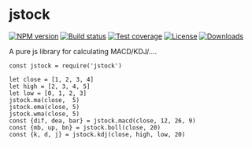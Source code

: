 # jstock

[![NPM version][npm-image]][npm-url]
[![Build status][travis-image]][travis-url]
[![Test coverage][coveralls-image]][coveralls-url]
[![License][license-image]][license-url]
[![Downloads][downloads-image]][downloads-url]

A pure js library for calculating MACD/KDJ/....

```
const jstock = require('jstock')

let close = [1, 2, 3, 4]
let high = [2, 3, 4, 5]
let low = [0, 1, 2, 3]
jstock.ma(close,  5)
jstock.ema(close, 5)
jstock.wma(close, 5)
const {dif, dea, bar} = jstock.macd(close, 12, 26, 9)
const {mb, up, bn} = jstock.boll(close, 20)
const {k, d, j} = jstock.kdj(close, high, low, 20)
```

[npm-image]: https://img.shields.io/npm/v/jstock.svg?style=flat-square
[npm-url]: https://npmjs.org/package/jstock
[github-tag]: http://img.shields.io/github/tag/koajs/csv.svg?style=flat-square
[github-url]: https://github.com/quick-sort/jstock/tags
[travis-image]: https://img.shields.io/travis/quick-sort/jstock.svg?style=flat-square
[travis-url]: https://travis-ci.org/quick-sort/jstock
[coveralls-image]: https://img.shields.io/coveralls/quick-sort/jstock.svg?style=flat-square
[coveralls-url]: https://coveralls.io/r/quick-sort/jstock?branch=master
[license-image]: http://img.shields.io/npm/l/jstock.svg?style=flat-square
[license-url]: LICENSE
[downloads-image]: http://img.shields.io/npm/dm/jstock.svg?style=flat-square
[downloads-url]: https://npmjs.org/package/jstock

